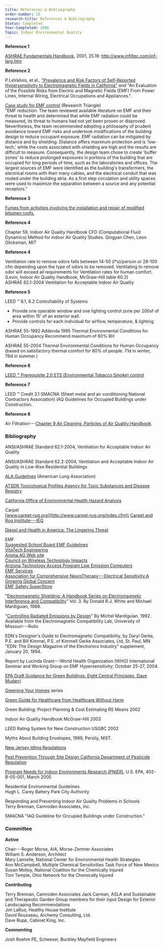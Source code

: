 ```yaml
---
title: References & Bibliography
order-number: 15
research-title: References & Bibliography
Status: Completed
Year-Completed: 2006
Topic: Indoor Environmental Quality
---
```


**Reference 1**

[ASHRAE Fundamentals Handbook](http://www.argonair.com/pdf/Myth%20About%20Bldg%20Env.pdf), 2001, 25.19: <http://www.infiltec.com/inf-larg.htm>

**Reference 2**

P.LeVallois, et al., ["Prevalence and Risk Factors of Self-Reported Hypersensitivity to Electromagnetic Fields in California"](http://www.dhs.ca.gov/ps/deodc/ehib/emf/RiskEvaluation/Appendix3.pdf) and "An Evaluation of the Possible Risks from Electric and Magnetic Fields (EMF) From Power Lines, Internal Wiring, Electrical Occupations and Appliances.".

[Case study for EMF control](http://www.ncgreenbuilding.org/site/ncg/public/show_project.cfm?project_id=120) (Research Triangle)\
"EMF reduction: The team reviewed available literature on EMF and their threat to health and determined that while EMF radiation could be measured, its threat to humans had not yet been proven or disproved. Nevertheless, the team recommended adopting a philosophy of prudent avoidance toward EMF risks and undertook modifications of the building design to reduce occupant exposure. EMF radiation can be mitigated by distance and by shielding. Distance offers maximum protection and is 'low-tech,' while the costs associated with shielding are high and the results are difficult to measure. Consequently, the design team chose to create 'buffer zones' to reduce prolonged exposures in portions of the building that are occupied for long periods of time, such as the laboratories and offices. The largest sources of EMF were identified as the building's transformers, the electrical rooms with their many cables, and the electrical conduit that was routed under the building atria. As a first step circulation and utility spaces were used to maximize the separation between a source and any potential receptors."

**Reference 3**

[Fumes from activities involving the installation and repair of modified bitumen roofs.](http://environmentalchemistry.com/yogi/chemicals/cn/Asphalt%A0fumes.html)

**Reference 4**

Chapter 59, Indoor Air Quality Handbook CFD (Computational Fluid Dynamics) Method for indoor Air Quality Studies. Qingyan Chen, Leon Glicksman, MIT

**Reference 4**

Ventilation rate to remove odors falls between 14-50 (l*s)/person or 28-100 cfm depending upon the type of odors to be removed. Ventilating to remove odor will exceed all requirements for Ventilation rates for human comfort.\
(Levin, Indoor Air Quality Handbook, McGraw-Hill table 60.2)\
ASHRAE 62.1-2004 Ventilation for Acceptable Indoor Air Quality

**Reference 5**

LEED ™ 6.1, 6.2 Controllability of Systems

-   Provide one operable window and one lighting control zone per 200sf of area within 15' of an exterior wall.
-   Provide controls for each individual for airflow, temperature, & lighting

ASHRAE 55-1992 Addenda 1995 Thermal Environmental Conditions for Human Occupancy Recommend maximum of 60% RH

ASHRAE 55-2004 Thermal Environmental Conditions for Human Occupancy (based on satisfactory thermal comfort for 80% of people. 71d in winter, 76d in summer.)

**Reference 6**

[LEED ™ Prerequisite 2.0 ETS (Environmental Tobacco Smoke) control](http://www.epa.gov/iaq/pubs/etsbro.html)

**Reference 7**

LEED ™ Credit 3.1 SMACNA (Sheet metal and air conditioning National Contractors Association) IAQ Guidelines for Occupied Buildings under Construction.

**Reference 8**

Air Filtration---[Chapter 9 Air Cleaning, Particles of Air Quality Handbook](http://www.epa.gov/etv/centers/center10.html).

### Bibliography

ANSI/ASHRAE Standard 62.1-2004, Ventilation for Acceptable Indoor Air Quality

ANSI/ASHRAE Standard 62.2-2004, Ventilation and Acceptable Indoor Air Quality in Low-Rise Residential Buildings

[ALA Guidelines](http://www.healthhouse.org/build/Guidelines.asp) (American Lung Association)

[ATSDR Toxicological Profiles Agency for Toxic Substances and Disease Registry](http://www.atsdr.cdc.gov/)

[California Office of Environmental Health Hazard Analysis](http://www.oehha.ca.gov/air/chronic_rels/index.html)

Carpet\
[www.carpet-rug.org](http://www.carpet-rug.org/index.cfm)\
[Carpet and Rug Institute---IEQ](http://www.carpet-rug.org/drill_down_2.cfm?page=8&sub=3&requesttimeout=350)

[Diesel and Health in America: The Lingering Threat](https://www.access-board.gov/research/ieq/design/www.catf.us/goto/dieselhealth)

EMF\
[Suggested School Board EMF Guidelines](http://www.cep.ca/reg_ontario/files/health_safety/emf_school_guidelines.pdf)\
[VitaTech Engineering](http://vitatech.net/q_a.html)\
[Aronia AG Web site](http://www.emf-meter.com/emf-exposure-limits.htm)\
[Council on Wireless Technology Impacts](http://www.energyfields.org/)\
[Arizona Technology Access Program Low Emission Computers](http://www.asilo.com/aztap1)\
[EMF Services](http://www.emfservices.com/index.htm)\
[Association for Comprehensive NeuroTherapy---Electrical Sensitivity:A Growing Global Concern](http://www.latitudes.org/articles/electrical_sensitivity_articles.html)\
[EMF Safety SuperStore](http://www.lessemf.com/)

"[Electromagnetic Shielding: A Handbook Series on Electromagnetic Interference and Compatibility](http://www.amazon.com/exec/obidos/tg/detail/-/0944916031/ref=pd_ecc_rvi_1/002-9659512-8208838?%5Fencoding=UTF8&v=glance)" Vol. 3. By Donald R.J. White and Michael Mardiguian, 1988.

"[Controlling Radiated Emissions by Design](http://www.emclab.umr.edu/emcbooks.html)" By Michel Mardiguian, 1992. Available from the Electromagnetic Compatibility Lab, University of Missouri---Rollo

EDN's Designer's Guide to Electromagnetic Compatibility, by Daryl Gerke, P.E. and Bill Kimmel, P.E. of Kimmell Gerke Associates, Ltd, St. Paul, MN\
"EDN: The Design Magazine of the Electronics Industry" supplement, January 20, 1994.

Report by Lucinda Grant---World Health Organization (WHO) International Seminar and Working Group on EMF Hypersensitivity; October 25-27, 2004.

[EPA Draft Guidance for Green Buildings: Eight Central Principles, Dave Mudarri](http://www.housingzone.com/news2.asp?topicId=14531&docId=l:25891088)

[Greening Your Homes](http://www.clevelandgbc.org/) series

[Green Guide for Healthcare from Healthcare Without Harm](http://www.gghc.org/)

Green Building: Project Planning & Cost Estimating RS Means 2002

Indoor Air Quality Handbook McGraw-Hill 2003

LEED Rating System for New Construction USGBC 2002

Myths About Building Envelopes, 1999, Persily, NIST.

[New Jersey Idling Regulations](http://www.state.nj.us/dep/aqm/sub14v2001-10-01.htm)

[Pest Prevention Through Site Design California Department of Pesticide Regulation](http://www.cdpr.ca.gov/cfdocs/apps/schoolipm/managing_pests/71_pest_prevention)

[Program Needs for Indoor Environments Research (PNIER)](http://www.epa.gov/iaq/pubs/pnier.pdf), U.S. EPA, 402-B-05-001, March 2005

Residential Environmental Guidelines\
Hugh L. Carey Battery Park City Authority

Responding and Preventing Indoor Air Quality Problems in Schools\
Terry Brennan, Camroden Associates, Inc.

SMACNA "IAQ Guideline for Occupied Buildings under Construction."

### Committee

**Active**

Chair---Roger Morse, AIA, Morse-Zentner Associates\
William S. Anderson, Architect\
Mary Lamielle, National Center for Environmental Health Strategies\
Ann McCampbell, Multiple Chemical Sensitivities Task Force of New Mexico\
Susan Molloy, National Coalition for the Chemically Injured\
Toni Temple, Ohio Network for the Chemically Injured

**Contributing**

Terry Brennan, Camroden Associates Jack Carman, ASLA and Sustainable and Therapeutic Garden Group members for their input Design for Exterior Landscaping Recommendations\
Jim LaRue, Healthy House Institute\
David Rousseau, Archemy Consulting, Ltd.\
Dave Rupp, Cabinet King, Inc.

**Commenting**

Josh Roehm PE, Scheeser, Buckley Mayfield Engineers
